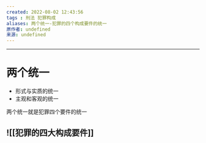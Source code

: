 ```yaml
---
created: 2022-08-02 12:43:56
tags : 刑法 犯罪构成
aliases: 两个统一-犯罪的四个构成要件的统一
原作者: undefined
来源: undefined
---
```

---
# 两个统一
* 形式与实质的统一
* 主观和客观的统一

两个统一就是犯罪四个要件的统一

![[犯罪的四大构成要件]]
---

